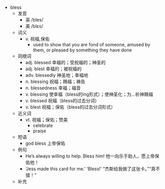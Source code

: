 - bless
  - 发音
    - 英 /bles/
    - 美 /blɛs/
  - 词义
    - v. 祝福,保佑
      - used to show that you are fond of someone, amused by them, or pleased by something they have done
  - 同根词
    - adj. blessed 幸福的；受祝福的；神圣的
    - adj. blest 幸福的；被祝福的
    - adv. blessedly 神圣地；幸福地
    - n. blessing 祝福；赐福；祷告
    - n. blessedness 幸福；福音
    - v. blessing 使幸福（bless的ing形式）；使神圣化；为…祈神赐福
    - v. blessed 祝福（bless的过去分词）
    - v. blest 祝福；保佑（bless的过去分词形式）
  - 近义词
    - vt. 祝福；保佑；赞美
      - celebrate
      - praise
  - 短语
    - god bless 上帝保佑
  - 例句
    - He’s always willing to help. Bless him! 他一向乐于助人，愿上帝保佑他！
    - ‘Jess made this card for me.’ ‘Bless!’ “杰斯给我做了这张卡。”“真不错！”
  - 补充